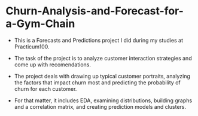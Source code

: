 # Churn-Analysis-and-Forecast-for-a-Gym-Chain

- This is a Forecasts and Predictions project I did during my studies at Practicum100.

- The task of the project is to analyze customer interaction strategies and come up with recomendations.

- The project deals with drawing up typical customer portraits, analyzing the factors that impact churn most and predicting the probability of churn for each customer. 

- For that matter, it includes EDA, examining distributions, building graphs and a correlation matrix, and creating prediction models and clusters.
